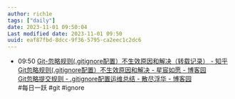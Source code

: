 ```yaml
---
author: rich1e
tags: ["daily"]
date: 2023-11-01 09:50:04
Last modified date: 2023-11-01 09:50
uuid: eaf87fbd-8dcc-9f36-5795-ca2eec1c2dc6
---
```



- 09:50 [Git-忽略规则(.gitignore配置）不生效原因和解决（转载记录） - 知乎](https://zhuanlan.zhihu.com/p/102890728)<br>[Git忽略规则(.gitignore配置）不生效原因和解决 - 星宸如愿 - 博客园](https://www.cnblogs.com/rainbowk/p/10932322.html)<br>[Git忽略提交规则 - .gitignore配置运维总结 - 散尽浮华 - 博客园](https://www.cnblogs.com/kevingrace/p/5690241.html)<br>#每日一跃 #git #ignore